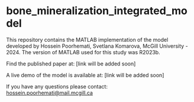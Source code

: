 # bone_mineralization_integrated_model

This repository contains the MATLAB implementation of the model developed by Hossein Poorhemati, Svetlana Komarova, McGill University - 2024.
The version of MATLAB used for this study was R2023b.

Find the published paper at: [link will be added soon]

A live demo of the model is available at: [link will be added soon]

If you have any questions please contact: hossein.poorhemati@mail.mcgill.ca


